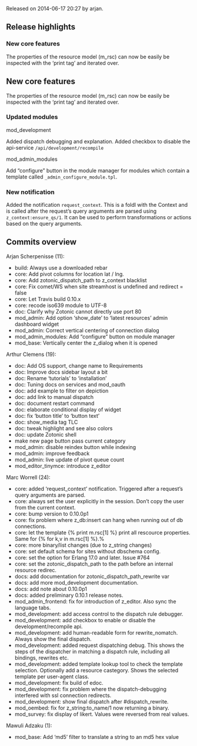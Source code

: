 Released on 2014-06-17 20:27 by arjan.



Release highlights
------------------



### New core features

The properties of the resource model (m\_rsc) can now be easily be inspected with the ‘print tag’ and iterated over.



New core features
-----------------

The properties of the resource model (m\_rsc) can now be easily be inspected with the ‘print tag’ and iterated over.



### Updated modules

mod\_development

Added dispatch debugging and explanation. Added checkbox to disable the api-service `/api/development/recompile`

mod\_admin\_modules

Add “configure” button in the module manager for modules which contain a template called `_admin_configure_module.tpl`.



### New notification

Added the notification `request_context`. This is a foldl with the Context and is called after the request’s query arguments are parsed using `z_context:ensure_qs/1`. It can be used to perform transformations or actions based on the query arguments.



Commits overview
----------------

Arjan Scherpenisse (11):

*   build: Always use a downloaded rebar
*   core: Add pivot columns for location lat / lng.
*   core: Add zotonic\_dispatch\_path to z\_context blacklist
*   core: Fix comet/WS when site streamhost is undefined and redirect = false
*   core: Let Travis build 0.10.x
*   core: recode iso639 module to UTF-8
*   doc: Clarify why Zotonic cannot directly use port 80
*   mod\_admin: Add option ‘show\_date’ to ‘latest resources’ admin dashboard widget
*   mod\_admin: Correct vertical centering of connection dialog
*   mod\_admin\_modules: Add “configure” button on module manager
*   mod\_base: Vertically center the z\_dialog when it is opened

Arthur Clemens (19):

*   doc: Add OS support, change name to Requirements
*   doc: Improve docs sidebar layout a bit
*   doc: Rename ‘tutorials’ to ‘installation’
*   doc: Tuning docs on services and mod\_oauth
*   doc: add example to filter on depiction
*   doc: add link to manual dispatch
*   doc: document restart command
*   doc: elaborate conditional display of widget
*   doc: fix ‘button title’ to ‘button text’
*   doc: show\_media tag TLC
*   doc: tweak highlight and see also colors
*   doc: update Zotonic shell
*   make new page button pass current category
*   mod\_admin: disable reindex button while indexing
*   mod\_admin: improve feedback
*   mod\_admin: live update of pivot queue count
*   mod\_editor\_tinymce: introduce z\_editor

Marc Worrell (24):

*   core: added ‘request\_context’ notification. Triggered after a request’s query arguments are parsed.
*   core: always set the user explicitly in the session. Don’t copy the user from the current context.
*   core: bump version to 0.10.0p1
*   core: fix problem where z\_db:insert can hang when running out of db connections.
*   core: let the template \{% print m.rsc\[1\] %\} print all rescource properties. Same for \{% for k,v in m.rsc\[1\] %\}.%
*   core: more binary/list changes (due to z\_string changes)
*   core: set default schema for sites without dbschema config.
*   core: set the option for Erlang 17.0 and later. Issue #764
*   core: set the zotonic\_dispatch\_path to the path before an internal resource redirec.
*   docs: add documentation for zotonic\_dispatch\_path\_rewrite var
*   docs: add more mod\_development documentation.
*   docs: add note about 0.10.0p1
*   docs: added preliminary 0.10.1 release notes.
*   mod\_admin\_frontend: fix for introduction of z\_editor. Also sync the language tabs.
*   mod\_development: add access control to the dispatch rule debugger.
*   mod\_development: add checkbox to enable or disable the development/recompile api.
*   mod\_development: add human-readable form for rewrite\_nomatch. Always show the final dispatch.
*   mod\_development: added request dispatching debug. This shows the steps of the dispatcher in matching a dispatch rule, including all bindings, rewrites etc.
*   mod\_development: added template lookup tool to check the template selection. Optionally add a resource castegory. Shows the selected template per user-agent class.
*   mod\_development: fix build of edoc.
*   mod\_development: fix problem where the dispatch-debugging interfered with ssl connection redirects.
*   mod\_development: show final dispatch after #dispatch\_rewrite.
*   mod\_oembed: fix for z\_string:to\_name/1 now returning a binary.
*   mod\_survey: fix display of likert. Values were reversed from real values.

Mawuli Adzaku (1):

*   mod\_base: Add ‘md5’ filter to translate a string to an md5 hex value